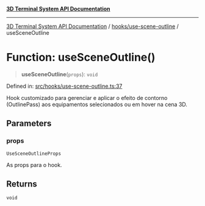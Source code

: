 [**3D Terminal System API Documentation**](../../../README.md)

***

[3D Terminal System API Documentation](../../../README.md) / [hooks/use-scene-outline](../README.md) / useSceneOutline

# Function: useSceneOutline()

> **useSceneOutline**(`props`): `void`

Defined in: [src/hooks/use-scene-outline.ts:37](https://github.com/Dicommunitas/ThreeJS_Terminal_3D2/blob/97ab9f0ae2e42171aa40996aacad796786af9976/src/hooks/use-scene-outline.ts#L37)

Hook customizado para gerenciar e aplicar o efeito de contorno (OutlinePass)
aos equipamentos selecionados ou em hover na cena 3D.

## Parameters

### props

`UseSceneOutlineProps`

As props para o hook.

## Returns

`void`

